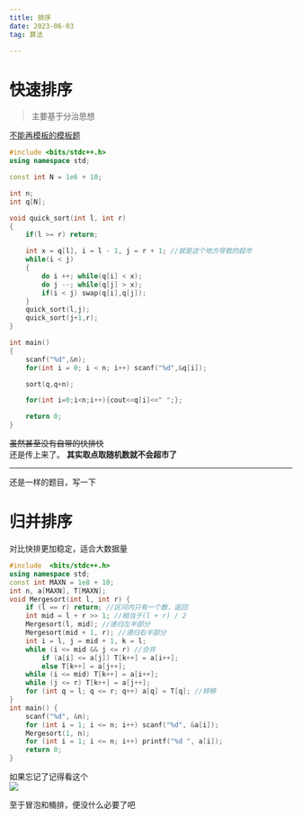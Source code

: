 ```yaml
---
title: 排序
date: 2023-06-03
tag: 算法

---
```

# 快速排序    
>主要基于分治思想      

[不能再模板的模板题](https://www.acwing.com/problem/content/description/787/)  

~~~c++    
#include <bits/stdc++.h>
using namespace std;

const int N = 1e6 + 10;

int n;
int q[N];

void quick_sort(int l, int r)
{
    if(l >= r) return;

    int x = q[l], i = l - 1, j = r + 1; //就是这个地方导致的超市
    while(i < j)
    {
        do i ++; while(q[i] < x);
        do j --; while(q[j] > x);
        if(i < j) swap(q[i],q[j]);
    }
    quick_sort(l,j);
    quick_sort(j+1,r);
}

int main()
{
    scanf("%d",&n);
    for(int i = 0; i < n; i++) scanf("%d",&q[i]);

    sort(q,q+n);

    for(int i=0;i<n;i++){cout<<q[i]<<" ";};

    return 0;
}


~~~     

~~虽然甚至没有自带的快排快~~   
还是传上来了。  __其实取点取随机数就不会超市了__       

---   
还是一样的题目，写一下
# 归并排序   
对比快排更加稳定，适合大数据量
    
~~~c++   
#include  <bits/stdc++.h>
using namespace std;
const int MAXN = 1e8 + 10;
int n, a[MAXN], T[MAXN];
void Mergesort(int l, int r) {
    if (l == r) return; //区间内只有一个数，返回
    int mid = l + r >> 1; //相当于(l + r) / 2
    Mergesort(l, mid); //递归左半部分
    Mergesort(mid + 1, r); //递归右半部分
    int i = l, j = mid + 1, k = l;
    while (i <= mid && j <= r) //合并
        if (a[i] <= a[j]) T[k++] = a[i++];
        else T[k++] = a[j++];
    while (i <= mid) T[k++] = a[i++];
    while (j <= r) T[k++] = a[j++];
    for (int q = l; q <= r; q++) a[q] = T[q]; //转移
}
int main() {
    scanf("%d", &n);
    for (int i = 1; i <= n; i++) scanf("%d", &a[i]);
    Mergesort(1, n);
    for (int i = 1; i <= n; i++) printf("%d ", a[i]);
    return 0;
}


~~~     
如果忘记了记得看这个    
![](https://cdn.luogu.com.cn/upload/image_hosting/xssi3qec.png)

至于冒泡和桶排，便没什么必要了吧
